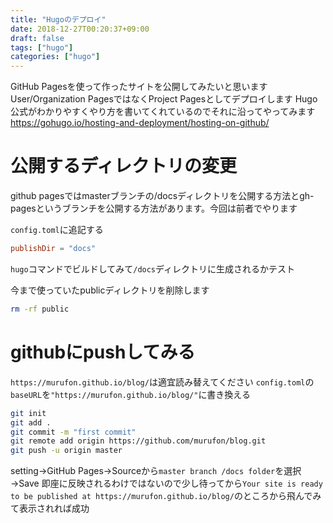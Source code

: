 ```yaml
---
title: "Hugoのデプロイ"
date: 2018-12-27T00:20:37+09:00
draft: false
tags: ["hugo"]
categories: ["hugo"]
---
```


GitHub Pagesを使って作ったサイトを公開してみたいと思います
User/Organization PagesではなくProject Pagesとしてデプロイします
Hugo公式がわかりやすくやり方を書いてくれているのでそれに沿ってやってみます
https://gohugo.io/hosting-and-deployment/hosting-on-github/

# 公開するディレクトリの変更
github pagesではmasterブランチの/docsディレクトリを公開する方法とgh-pagesというブランチを公開する方法があります。今回は前者でやります

`config.toml`に追記する
```toml
publishDir = "docs"
```
`hugo`コマンドでビルドしてみて`/docs`ディレクトリに生成されるかテスト

今まで使っていたpublicディレクトリを削除します
```bash
rm -rf public
```

# githubにpushしてみる
`https://murufon.github.io/blog/`は適宜読み替えてください
`config.toml`の`baseURL`を`"https://murufon.github.io/blog/"`に書き換える
```bash
git init
git add .
git commit -m "first commit"
git remote add origin https://github.com/murufon/blog.git
git push -u origin master
```

setting→GitHub Pages→Sourceから`master branch /docs folder`を選択→Save
即座に反映されるわけではないので少し待ってから`Your site is ready to be published at https://murufon.github.io/blog/`のところから飛んでみて表示されれば成功
